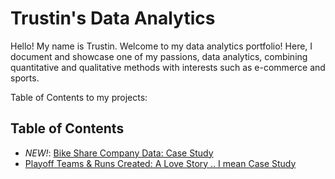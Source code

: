 # Trustin's Data Analytics

Hello! My name is Trustin. Welcome to my data analytics portfolio! Here, I document and showcase one of my passions, data analytics, combining quantitative and qualitative methods with interests such as e-commerce and sports.

Table of Contents to my projects:

## Table of Contents
- *NEW!*: [Bike Share Company Data: Case Study](https://github.com/trustinvo/casestudy/blob/main/Bike%20Share%20Company%20Data%20Analysis%3A%20Case%20Study.md)
- [Playoff Teams & Runs Created: A Love Story .. I mean Case Study](https://github.com/trustinvo/baseball/blob/main/Playoff%20Teams%20%26%20Runs%20Created%20Case%20Study.md)
<!---
trustinvo/trustinvo is a ✨ special ✨ repository because its `README.md` (this file) appears on your GitHub profile.
You can click the Preview link to take a look at your changes.
--->
